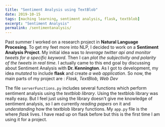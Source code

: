 ```yaml
---
title: "Sentiment Analysis using TextBlob"
date: 2019-10-15
tags: [maching learning, sentiment analysis, flask, textblob]
excerpt: "Sentiment Analysis"
permalink: /sentimentanalysis/
---
```


Past summer I worked on a research project in **Natural Language Procesing**. To get my feet more into NLP,
I decided to work on a **Sentiment Analysis Project**. My initial idea was to *leverage twitter api and monitor* 
*tweets for a specific keyword*. Then I can *plot the subjectivity and polarity of the tweets in real time*. 
I actually came to this end goal by discussing about Sentiment Analysis with **Dr. Kennington**. 
As I got to development, my idea *mutated* to include **flask** and create *a web application*. So now, the main 
parts of my project are : *Flask, TextBlob, Web Dev* 

The file `serverFunctions.py` includes several functions which perform sentiment analysis using the *textblob* 
*library*. Using the textblob library was really easy. But I feel just using the library doesn't give me 
knowledge of sentiment analysis, so I am currently *reading papers* on it and *understanding* how the textblob 
library functions. My `app.py` file is the where *flask* lives. I have read up on flask before but this is the 
first time I am using it for a project.  